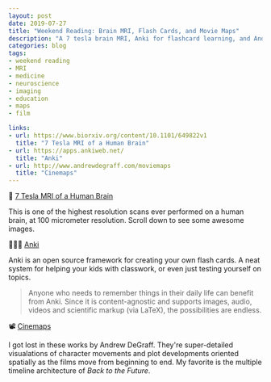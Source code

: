 ```yaml
---
layout: post
date: 2019-07-27
title: "Weekend Reading: Brain MRI, Flash Cards, and Movie Maps"
description: "A 7 tesla brain MRI, Anki for flashcard learning, and Andrew DeGraff's Cinemaps."
categories: blog
tags:
- weekend reading
- MRI
- medicine
- neuroscience
- imaging
- education
- maps
- film

links:
- url: https://www.biorxiv.org/content/10.1101/649822v1
  title: "7 Tesla MRI of a Human Brain"
- url: https://apps.ankiweb.net/
  title: "Anki"
- url: http://www.andrewdegraff.com/moviemaps
  title: "Cinemaps"
---
```


🧠 [7 Tesla MRI of a Human Brain](https://www.biorxiv.org/content/10.1101/649822v1 "7 Tesla MRI of a Human Brain")

This is one of the highest resolution scans ever performed on a human brain, at 100 micrometer resolution. Scroll down to see some awesome images.

👨🏻‍🏫 [Anki](https://apps.ankiweb.net/ "Anki")

Anki is an open source framework for creating your own flash cards. A neat system for helping your kids with classwork, or even just testing yourself on topics.

> Anyone who needs to remember things in their daily life can benefit from Anki. Since it is content-agnostic and supports images, audio, videos and scientific markup (via LaTeX), the possibilities are endless.

📽 [Cinemaps](http://www.andrewdegraff.com/moviemaps "Cinemaps")

I got lost in these works by Andrew DeGraff. They're super-detailed visualations of character movements and plot developments oriented spatially as the films move from beginning to end. My favorite is the multiple timeline architecture of _Back to the Future_.
